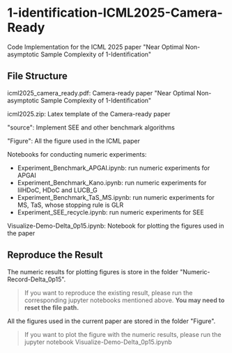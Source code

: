 # 1-identification-ICML2025-Camera-Ready
Code Implementation for the ICML 2025 paper "Near Optimal Non-asymptotic Sample Complexity of 1-Identification"

## File Structure

icml2025_camera_ready.pdf: Camera-ready paper  "Near Optimal Non-asymptotic Sample Complexity of 1-Identification"

icml2025.zip: Latex template of the Camera-ready paper 

"source": Implement SEE and other benchmark algorithms

"Figure": All the figure used in the ICML paper

Notebooks for conducting numeric experiments:

+ Experiment_Benchmark_APGAI.ipynb: run numeric experiments for APGAI
+ Experiment_Benchmark_Kano.ipynb: run numeric experiments for lilHDoC, HDoC and LUCB\_G
+ Experiment_Benchmark_TaS_MS.ipynb: run numeric experiments for MS, TaS, whose stopping rule is GLR
+ Experiment_SEE_recycle.ipynb: run numeric experiments for SEE

Visualize-Demo-Delta_0p15.ipynb: Notebook for plotting the figures used in the paper

## Reproduce the Result

The numeric results for plotting figures is store in the folder "Numeric-Record-Delta_0p15".

> If you want to reproduce the existing result, please run the corresponding jupyter notebooks mentioned above. **You may need to reset the file path.** 

All the figures used in the current paper are stored in the folder "Figure".

> If you want to plot the figure with the numeric results, please run the jupyter notebook Visualize-Demo-Delta_0p15.ipynb
